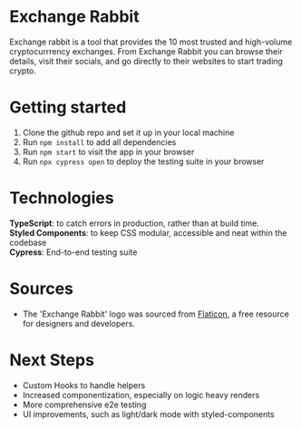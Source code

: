 # Exchange Rabbit

Exchange rabbit is a tool that provides the 10 most trusted and high-volume cryptocurrrency exchanges. From Exchange Rabbit you can browse their details, visit their socials, and go directly to their websites to start trading crypto.

# Getting started

1. Clone the github repo and set it up in your local machine
2. Run `npm install` to add all dependencies
3. Run `npm start` to visit the app in your browser
4. Run `npx cypress open` to deploy the testing suite in your browser

# Technologies

**TypeScript**: to catch errors in production, rather than at build time.<br>
**Styled Components**: to keep CSS modular, accessible and neat within the codebase<br>
**Cypress**: End-to-end testing suite<br>

# Sources

- The 'Exchange Rabbit' logo was sourced from [Flaticon](https://www.flaticon.com/), a free resource for designers and developers.

# Next Steps

- Custom Hooks to handle helpers
- Increased componentization, especially on logic heavy renders
- More comprehensive e2e testing
- UI improvements, such as light/dark mode with styled-components
